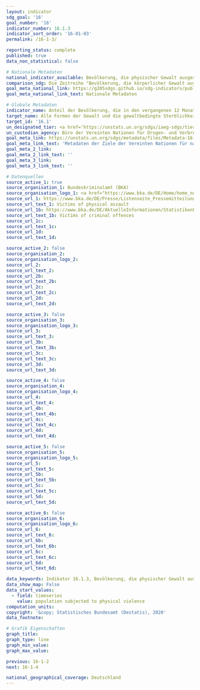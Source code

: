 ```yaml
---
layout: indicator
sdg_goal: '16'
goal_number: '16'
indicator_number: 16.1.3
indicator_sort_order: '16-01-03'
permalink: /16-1-3/

reporting_status: complete
published: true
data_non_statistical: false

# Nationale Metadaten
national_indicator_available: Bevölkerung, die physischer Gewalt ausgesetzt ist <br> Bevölkerung, die Opfer von Straftaten wurde
comparison_sdg: Die Zeitreihe "Bevölkerung, die körperlicher Gewalt ausgesetzt war" entspricht den globalen Metadaten. Die Zeitreihe "Opfer von Straftaten" bietet zusätzliche Informationen und beruht auf der Polizeilichen Kriminalitätsstatistik. Hier werden nur Fälle berücksichtigt, die bei der Polizei angezeigt wurden.
goal_meta_national_link: https://g205sdgs.github.io/sdg-indicators/public/MetaDe/16.1.3.pdf
goal_meta_national_link_text: Nationale Metadaten

# Globale Metadaten
indicator_name: Anteil der Bevölkerung, die in den vergangenen 12 Monaten (a) körperlicher Gewalt, (b) psychischer Gewalt und (c) sexueller Gewalt ausgesetzt war
target_name: Alle Formen der Gewalt und die gewaltbedingte Sterblichkeit überall deutlich verringern
target_id: '16.1'
un_designated_tier: <a href='https://unstats.un.org/sdgs/iaeg-sdgs/tier-classification/' title='Klicken Sie hier um weitere Informationen zur UN-Tier-Klassifikation zu erhalten.'>Tier II</a>
un_custodian_agency: Büro der Vereinten Nationen für Drogen- und Verbrechensbekämpfung (UNODC)
goal_meta_link: https://unstats.un.org/sdgs/metadata/files/Metadata-16-01-03.pdf
goal_meta_link_text: 'Metadaten der Ziele der Vereinten Nationen für nachhaltige Entwicklung'
goal_meta_2_link: 
goal_meta_2_link_text: ''
goal_meta_3_link: 
goal_meta_3_link_text: ''

# Datenquellen
source_active_1: true
source_organisation_1: Bundeskriminalamt (BKA)
source_organisation_logo_1: <a href="https://www.bka.de/DE/Home/home_node.html;jsessionid=080F94561A7C38E2777BF7B3E8EBD07C.live0612"><img src="https://g205sdgs.github.io/sdg-indicators/public/OrgImgDe/bka.png" alt="Logo bka" style="height:60px; width:148px"/></a>
source_url_1: https://www.bka.de/DE/Presse/Listenseite_Pressemitteilungen/2019/Presse2019/190402_DVS2017.html
source_url_text_1: Victims of physical assault
source_url_1b: https://www.bka.de/DE/AktuelleInformationen/StatistikenLagebilder/PolizeilicheKriminalstatistik/PKS2016/Zeitreihen/zeitreihenOpfer.html?nn=65720
source_url_text_1b: Victims of criminal offences
source_url_1c: 
source_url_text_1c: 
source_url_1d: 
source_url_text_1d: 

source_active_2: false
source_organisation_2: 
source_organisation_logo_2: 
source_url_2: 
source_url_text_2: 
source_url_2b: 
source_url_text_2b: 
source_url_2c: 
source_url_text_2c: 
source_url_2d: 
source_url_text_2d: 

source_active_3: false
source_organisation_3: 
source_organisation_logo_3: 
source_url_3: 
source_url_text_3: 
source_url_3b: 
source_url_text_3b: 
source_url_3c: 
source_url_text_3c: 
source_url_3d: 
source_url_text_3d: 

source_active_4: false
source_organisation_4: 
source_organisation_logo_4: 
source_url_4: 
source_url_text_4: 
source_url_4b: 
source_url_text_4b: 
source_url_4c: 
source_url_text_4c: 
source_url_4d: 
source_url_text_4d: 

source_active_5: false
source_organisation_5: 
source_organisation_logo_5: 
source_url_5: 
source_url_text_5: 
source_url_5b: 
source_url_text_5b: 
source_url_5c: 
source_url_text_5c: 
source_url_5d: 
source_url_text_5d: 

source_active_6: false
source_organisation_6: 
source_organisation_logo_6: 
source_url_6: 
source_url_text_6: 
source_url_6b: 
source_url_text_6b: 
source_url_6c: 
source_url_text_6c: 
source_url_6d: 
source_url_text_6d: 

data_keywords: Indikator 16.1.3, Bevölkerung, die physischer Gewalt ausgesetzt ist, Bevölkerung, die Opfer von Straftaten wurde, Büro der Vereinten Nationen für Drogen- und Verbrechensbekämpfung (UNODC)
data_show_map: False
data_start_values: 
  - field: timeseries
    value: population subjected to physical violence
computation_units: 
copyright: '&copy; Statistisches Bundesamt (Destatis), 2020'
data_footnote: 

# Grafik Eigenschaften
graph_title: 
graph_type: line
graph_min_value: 
graph_max_value: 

previous: 16-1-2
next: 16-1-4

national_geographical_coverage: Deutschland
---
```


